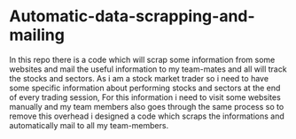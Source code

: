 # Automatic-data-scrapping-and-mailing
In this repo there is a code which will scrap some information from some websites and mail the useful information to my team-mates and all will track the stocks and sectors.
As i am a stock market trader so i need to have some specific information about performing stocks and sectors at the end of every trading session, For this information i need to visit some websites manually and my team members also goes through the same process so to remove this overhead i designed a code which scraps the informations and automatically mail to all my team-members.
